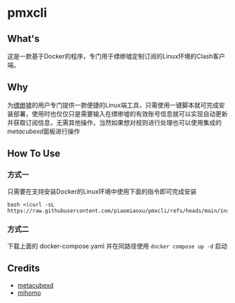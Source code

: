 # pmxcli

## What's
这是一款基于Docker的程序，专门用于缥缈墟定制订阅的Linux环境的Clash客户端。

## Why
为[缥缈墟](https://s.piaomiaoxu.xyz)的用户专门提供一款便捷的Linux端工具，只需使用一键脚本就可完成安装部署，使用时也仅仅只是需要输入在缥缈墟的有效账号信息就可以实现自动更新并获取订阅信息，无需其他操作，当然如果想对规则进行处理也可以使用集成的*metacubexd*面板进行操作

## How To Use

### 方式一
只需要在支持安装Docker的Linux环境中使用下面的指令即可完成安装

```
bash <(curl -sL https://raw.githubusercontent.com/piaomiaoxu/pmxcli/refs/heads/main/installation.sh)
```

### 方式二
下载上面的 docker-compose.yaml 并在同路径使用 `docker compose up -d` 启动

## Credits
* [metacubexd](https://github.com/MetaCubeX/metacubexd)
* [mihomo](https://github.com/MetaCubeX/mihomo)

